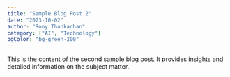 ```yaml
---
title: "Sample Blog Post 2"
date: "2023-10-02"
author: "Rony Thankachan"
category: ["AI", "Technology"]
bgColor: "bg-green-200"
---
```


This is the content of the second sample blog post. It provides insights and detailed information on the subject matter.
